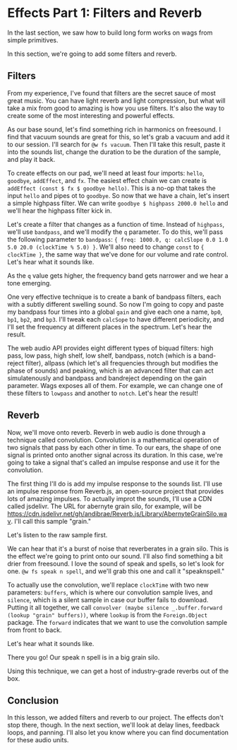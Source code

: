 # Effects Part 1: Filters and Reverb

In the last section, we saw how to build long form works on wags from simple primitives.

In this section, we're going to add some filters and reverb.

## Filters

From my experience, I've found that filters are the secret sauce of most great music. You can have light reverb and light compression, but what will take a mix from good to amazing is how you use filters. It's also the way to create some of the most interesting and powerful effects.

As our base sound, let's find something rich in harmonics on freesound. I find that vacuum sounds are great for this, so let's grab a vacuum and add it to our session. I'll search for `@w fs vacuum`. Then I'll take this result, paste it into the sounds list, change the duration to be the duration of the sample, and play it back.

To create effects on our pad, we'll need at least four imports: `hello`, `goodbye`, `addEffect`, and `fx`. The easiest effect chain we can create is `addEffect (const $ fx $ goodbye hello)`. This is a no-op that takes the input `hello` and pipes ot to `goodbye`. So now that we have a chain, let's insert a simple highpass filter. We can write `goodbye $ highpass 2000.0 hello` and we'll hear the highpass filter kick in.

Let's create a filter that changes as a function of time. Instead of `highpass`, we'll use `bandpass`, and we'll modify the `q` parameter. To do this, we'll pass the following parameter to `bandpass`: `{ freq: 1000.0, q: calcSlope 0.0 1.0 5.0 20.0 (clockTime % 5.0) }`. We'll also need to change `const` to `{ clockTime }`, the same way that we've done for our volume and rate control. Let's hear what it sounds like.

As the `q` value gets higher, the frequency band gets narrower and we hear a tone emerging.

One very effective technique is to create a bank of bandpass filters, each with a subtly different swelling sound. So now I'm going to copy and paste my bandpass four times into a global `gain` and give each one a name, `bp0`, `bp1`, `bp2`, and `bp3`. I'll tweak each `calcSope` to have different periodicity, and I'll set the frequency at different places in the spectrum. Let's hear the result.

The web audio API provides eight different types of biquad filters: high pass, low pass, high shelf, low shelf, bandpass, notch (which is a band-reject filter), allpass (which let's all frequencies through but modifies the phase of sounds) and peaking, which is an advanced filter that can act simulatenously and bandpass and bandreject depending on the gain parameter. Wags exposes all of them. For example, we can change one of these filters to `lowpass` and another to `notch`. Let's hear the result!

## Reverb

Now, we'll move onto reverb. Reverb in web audio is done through a technique called convolution. Convolution is a mathematical operation of two signals that pass by each other in time. To our ears, the shape of one signal is printed onto another signal across its duration. In this case, we're going to take a signal that's called an impulse response and use it for the convolution.

The first thing I'll do is add my impulse response to the sounds list. I'll use an impulse response from Reverb.js, an open-source project that provides lots of amazing impulses. To actually improt the sounds, I'll use a CDN called jsdelivr. The URL for abernyte grain silo, for example, will be https://cdn.jsdelivr.net/gh/andibrae/Reverb.js/Library/AbernyteGrainSilo.wav. I'll call this sample "grain."

Let's listen to the raw sample first.

We can hear that it's a burst of noise that reverberates in a grain silo. This is the effect we're going to print onto our sound. I'll also find something a bit drier from freesound. I love the sound of speak and spells, so let's look for one. `@w fs speak n spell`, and we'll grab this one and call it "speaknspell."

To actually use the convolution, we'll replace `clockTime` with two new parameters: `buffers`, which is where our convolution sample lives, and `silence`, which is a silent sample in case our buffer fails to download. Putting it all together, we call `convolver (maybe silence _.buffer.forward (lookup "grain" buffers))`, where `lookup` is from the `Foreign.Object` package. The `forward` indicates that we want to use the convolution sample from front to back.

Let's hear what it sounds like.

There you go! Our speak n spell is in a big grain silo.

Using this technique, we can get a host of industry-grade reverbs out of the box.

## Conclusion

In this lesson, we added filters and reverb to our project. The effects don't stop there, though. In the next section, we'll look at delay lines, feedback loops, and panning. I'll also let you know where you can find documentation for these audio units.
